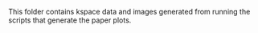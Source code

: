 This folder contains kspace data and images generated from running the scripts
that generate the paper plots.
